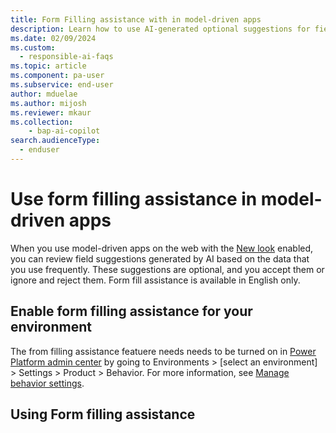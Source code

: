 ```yaml
---
title: Form Filling assistance with in model-driven apps 
description: Learn how to use AI-generated optional suggestions for fields in a form.
ms.date: 02/09/2024
ms.custom: 
  - responsible-ai-faqs
ms.topic: article
ms.component: pa-user
ms.subservice: end-user
author: mduelae
ms.author: mijosh
ms.reviewer: mkaur
ms.collection: 
    - bap-ai-copilot 
search.audienceType: 
  - enduser
---
```


# Use form filling assistance in model-driven apps

When you use model-driven apps on the web with the [New look](modern-fluent-design.md) enabled, you can review field suggestions generated by AI based on the data that you use frequently. These suggestions are optional, and you accept them or ignore and reject them. Form fill assistance is available in English only. 

## Enable form filling assistance for your environment 

The from filling assistance featuere needs needs to be turned on in [Power Platform admin center](https://admin.powerplatform.microsoft.com/) by going to Environments > [select an environment] > Settings > Product > Behavior. For more information, see [Manage behavior settings](spower-platform/admin/settings-behavior).


## Using Form filling assistance 
